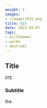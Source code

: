 ```yaml
---
weight: 1
images:
- /images/015.png
title: 015
date: 2023-03-07
tags:
- willkommen
- werke
- abstrakt
---
```


## Title
015

### Subtitle
tba.